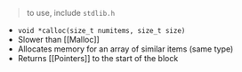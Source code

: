 > to use, include `stdlib.h`
- `void *calloc(size_t numitems, size_t size)`
- Slower than [[Malloc]]
- Allocates memory for an array of similar items (same type)
- Returns [[Pointers]] to the start of the block